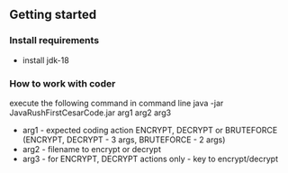 ## Getting started

### Install requirements
* install jdk-18

### How to work with coder
execute the following command in command line 
java -jar JavaRushFirstCesarCode.jar arg1 arg2 arg3
* arg1 - expected coding action ENCRYPT, DECRYPT or BRUTEFORCE (ENCRYPT, DECRYPT - 3 args, BRUTEFORCE - 2 args)
* arg2 - filename to encrypt or decrypt
* arg3 - for ENCRYPT, DECRYPT actions only - key to encrypt/decrypt